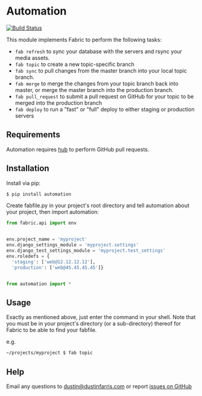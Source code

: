 Automation
==========

[![Build Status](https://travis-ci.org/dustinfarris/automation.png?branch=master)](TravisCI)

This module implements Fabric to perform the following tasks:

  * ``fab refresh`` to sync your database with the servers and rsync
    your media assets.
  * ``fab topic`` to create a new topic-specific branch
  * ``fab sync`` to pull changes from the master branch into your local
    topic branch.
  * ``fab merge`` to merge the changes from your topic branch back into
    master, or merge the master branch into the production branch.
  * ``fab pull_request`` to submit a pull request on GitHub for your
    topic to be merged into the production branch
  * ``fab deploy`` to run a "fast" or "full" deploy to either staging or
    production servers

Requirements
------------

Automation requires [hub](http://defunkt.io/hub/) to perform GitHub
pull requests.

Installation
------------

Install via pip:

```sh
$ pip install automation
```

Create fabfile.py in your project's root directory and tell automation
about your project, then import automation:

```python
from fabric.api import env


env.project_name = 'myproject'
env.django_settings_module = 'myproject.settings'
env.django_test_settings_module = 'myproject.test_settings'
env.roledefs = {
  'staging': ['web@12.12.12.12'],
  'production': ['web@45.45.45.45']}


from automation import *
```

Usage
-----

Exactly as mentioned above, just enter the command in your shell.  Note
that you must be in your project's directory (or a sub-directory)
thereof for Fabric to be able to find your fabfile.

e.g.

```sh
~/projects/myproject $ fab topic
```

Help
----

Email any questions to
[dustin@dustinfarris.com](mailto:dustin@dustinfarris.com) or report
[issues on GitHub](https://github.com/dustinfarris/automation/issues)
